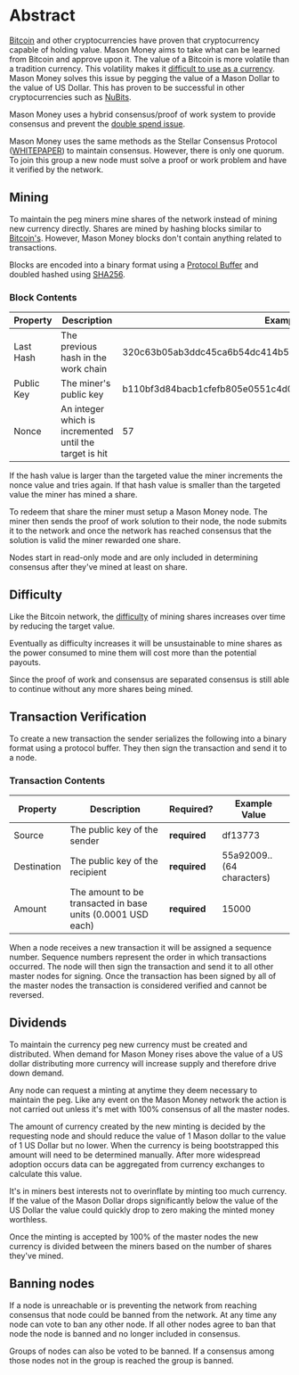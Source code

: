 # Abstract

[Bitcoin](https://bitcoin.org/en/) and other cryptocurrencies have
proven that cryptocurrency capable of holding value. Mason Money aims to take
what can be learned from Bitcoin and approve upon it. The value of a Bitcoin is
more volatile than a tradition currency. This volatility makes it [difficult to
use as a currency](http://online.wsj.com/public/resources/documents/NBER.pdf). Mason Money solves this issue by pegging the value of a Mason
Dollar to the value of US Dollar. This has proven to be successful in other
cryptocurrencies such as [NuBits](https://nubits.com/). 

Mason Money uses a hybrid consensus/proof of work system to provide consensus
and prevent the [double spend issue](https://en.bitcoin.it/wiki/Proof_of_Stake).

Mason Money uses the same methods as the Stellar Consensus Protocol
([WHITEPAPER](https://www.stellar.org/papers/stellar-consensus-protocol.pdf)) to
maintain consensus. However, there is only one
quorum.  To join this group a new node must solve a proof or work problem and have it
verified by the network.

## Mining

To maintain the peg miners mine shares of the network instead of mining new
currency directly. Shares are mined by hashing blocks similar to
[Bitcoin's](https://en.bitcoin.it/wiki/Block). However, Mason Money blocks don't
contain anything related to transactions.

Blocks are encoded into a binary format using a [Protocol
Buffer](https://developers.google.com/protocol-buffers/?hl=en) and doubled
hashed using [SHA256](https://en.wikipedia.org/wiki/SHA-2).

### Block Contents
Property |  Description | Example Value
---------|---------------|--------------
Last Hash | The previous hash in the work chain | 320c63b05ab3ddc45ca6b54dc414b56a2ed64fac
Public Key | The miner's public key | b110bf3d84bacb1cfefb805e0551c4d0c470276836147ad8f5311ea34b790c3b
Nonce | An integer which is incremented until the target is hit | 57

If the hash value is larger than the targeted value the miner increments the
nonce value and tries again. If that hash value is smaller than the targeted
value the miner has mined a share.


To redeem that share the miner must setup a Mason Money node. The miner then
sends the proof of work solution to their node, the node submits it to the
network and once the network has reached consensus that the solution is valid
the miner rewarded one share.

Nodes start in read-only mode and are only included in determining consensus
after they've mined at least on share.

## Difficulty

Like the Bitcoin network, the [difficulty](https://en.bitcoin.it/wiki/Difficulty) of mining shares increases over time by reducing the target value.

Eventually as difficulty increases it will be unsustainable to mine shares
as the power consumed to mine them will cost more than the potential payouts.

Since the proof of work and consensus are separated consensus is still
able to continue without any more shares being mined.
## Transaction Verification

To create a new transaction the sender serializes the following into a binary format using a protocol buffer.
They then sign the transaction and send it to a node.


### Transaction Contents
Property |  Description | Required?| Example Value
---------|--------------|----------|--------------
Source | The public key of the sender | __required__ | df13773
Destination | The public key of the recipient | __required__ | 55a92009.. (64 characters)
Amount | The amount to be transacted in base units (0.0001 USD each) | __required__ | 15000 |


When a node receives a new transaction it will be assigned a sequence number. Sequence
numbers represent the order in which transactions occurred. The node will then
sign the transaction and send it to all other master nodes for signing. Once the
transaction has been signed by all of the master nodes the transaction is
considered verified and cannot be reversed.

## Dividends

To maintain the currency peg new currency must be created and distributed. When
demand for Mason Money rises above the value of a US dollar distributing more
currency will increase supply and therefore drive down demand.

Any node can request a minting at anytime they deem necessary to
maintain the peg. Like any event on the Mason Money network the action is not
carried out unless it's met with 100% consensus of all the master nodes.

The amount of currency created by the new minting is decided by the requesting
node and should reduce the value of 1 Mason dollar to the value of 1 US Dollar
but no lower. When the currency is being bootstrapped this amount will need to
be determined manually.  After more widespread adoption occurs data can be
aggregated from currency exchanges to calculate this value.

It's in miners best interests not to overinflate by minting too much currency.
If the value of the Mason Dollar drops significantly below the value of the US
Dollar the value could quickly drop to zero making the minted money worthless.

Once the minting is accepted by 100% of the master nodes the new currency is
divided between the miners based on the number of shares they've mined.

## Banning nodes

If a node is unreachable or is preventing the network from reaching consensus
that node could be banned from the network. At any time any node can vote to ban
any other node. If all other nodes agree to ban that node the node is banned
and no longer included in consensus.

Groups of nodes can also be voted to be banned. If a consensus among those nodes not
in the group is reached the group is banned.
